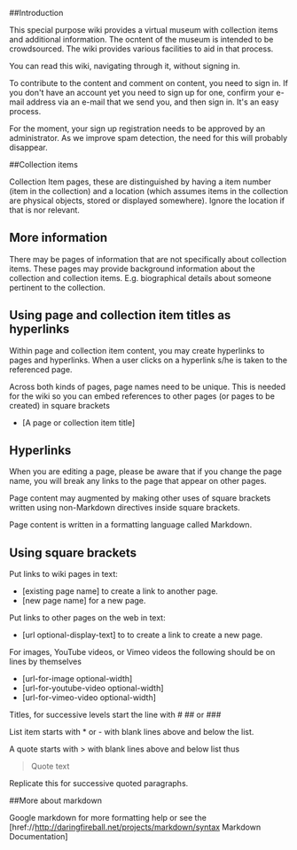 ##Introduction

This special purpose wiki provides a virtual museum with collection items and additional information. The ocntent of the museum is intended to be crowdsourced. The wiki provides various facilities to aid in that process.

You can read this wiki, navigating through it, without signing in.

To contribute to the content and comment on content, you need to sign in. If you don't have an account yet you need to sign up for one, confirm your e-mail address via an e-mail that we send you, and then sign in. It's an easy process.

For the moment, your sign up registration needs to be approved by an administrator. As we improve spam detection, the need for this will probably disappear. 

##Collection items
 
Collection Item pages, these are distinguished by having a item number (item in the collection) and a location (which assumes items in the collection are physical objects, stored or displayed somewhere). Ignore the location if that is nor relevant.

## More information

There may be pages of information that are not specifically about collection items. These pages may provide background information about the collection and collection items. E.g. biographical details about someone pertinent to the collection.

## Using page and collection item titles as hyperlinks

Within page and collection item content, you may create hyperlinks to pages and hyperlinks. When a user clicks on a hyperlink s/he is taken to the referenced page.

Across both kinds of pages, page names need to be unique. This is needed for the wiki so
you can embed references to other pages (or pages to be created) in square brackets 

- \[A page or collection item title\]

## Hyperlinks

When you are editing a page, please be aware that if you change the page name, you will break any  links to the page that appear on other pages.

Page content may augmented by making other uses of square brackets
written using non-Markdown directives inside square brackets.

Page content is written in a formatting language called Markdown. 

## Using square brackets

Put links to wiki pages in text:

- \[existing page name\] to create a link to another page.
- \[new page name\] for a new page.

Put links to other pages on the web in text:

- \[url optional-display-text\] to to create a link to create a new page.

For images, YouTube videos, or Vimeo videos the following should be on lines by themselves

- \[url-for-image optional-width\]
- \[url-for-youtube-video optional-width\]
- \[url-for-vimeo-video optional-width\]

Titles, for successive levels start the line with # ## or ###

List item starts with * or - with blank lines above and below the list.

A quote starts with > with blank lines above and below list thus

> Quote text

Replicate this for successive quoted paragraphs.

##More about markdown

Google markdown for more formatting help or see the
[href://http://daringfireball.net/projects/markdown/syntax Markdown Documentation]
